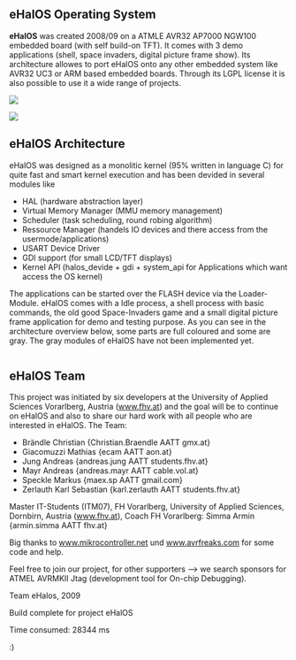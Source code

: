 ## eHalOS Operating System ##
**eHalOS** was created 2008/09 on a ATMLE AVR32 AP7000 NGW100 embedded board (with self build-on TFT). It comes with 3 demo applications (shell, space invaders, digital picture frame show). Its architecture allowes to port eHalOS onto any other embedded system like AVR32 UC3 or ARM based embedded boards. Through its LGPL license it is also possible to use it a wide range of projects.

[![](http://ehalos.googlecode.com/svn/trunk/www_stuff/pictures/atmel_ap7000_ngw100.png)](http://www.atmel.com/dyn/products/tools_card.asp?tool_id=4102)

[![](http://ehalos.googlecode.com/svn/trunk/www_stuff/pictures/demo_halos_2_thumb.jpg)](http://www.atmel.com/dyn/products/tools_card.asp?tool_id=4102)

## eHalOS Architecture ##
eHalOS was designed as a monolitic kernel (95% written in language C) for quite fast and smart kernel execution and has been devided in several modules like
  * HAL (hardware abstraction layer)
  * Virtual Memory Manager (MMU memory management)
  * Scheduler (task scheduling, round robing algorithm)
  * Ressource Manager (handels IO devices and there access from the usermode/applications)
  * USART Device Driver
  * GDI support (for small LCD/TFT displays)
  * Kernel API (halos\_devide + gdi + system\_api for Applications which want access the OS kernel)

The applications can be started over the FLASH device via the Loader-Module. eHalOS comes with a Idle process, a shell process with basic commands, the old good Space-Invaders game and a small digital picture frame application for demo and testing purpose. As you can see in the architecture overview below, some parts are full coloured and some are gray. The gray modules of eHalOS have not been implemented yet.

![![](http://ehalos.googlecode.com/svn/trunk/www_stuff/pictures/halos_architecture_april2009_thumb.png)](http://ehalos.googlecode.com/svn/trunk/www_stuff/pictures/halos_architecture_april2009_big.png)


## eHalOS Team ##
This project was initiated by six developers at the University of Applied Sciences Vorarlberg, Austria (www.fhv.at) and the goal will be to continue on eHalOS and also to share our hard work with all people who are interested in eHalOS. The Team:
  * Brändle Christian {Christian.Braendle AATT gmx.at}
  * Giacomuzzi Mathias {ecam AATT aon.at}
  * Jung Andreas {andreas.jung AATT students.fhv.at}
  * Mayr Andreas {andreas.mayr AATT cable.vol.at}
  * Speckle Markus {maex.sp AATT gmail.com}
  * Zerlauth Karl Sebastian {karl.zerlauth AATT students.fhv.at}

Master IT-Students (ITM07), FH Vorarlberg, University of Applied Sciences, Dornbirn, Austria (www.fhv.at), Coach FH Vorarlberg: Simma Armin {armin.simma AATT fhv.at}

Big thanks to www.mikrocontroller.net und www.avrfreaks.com for some code and help.

Feel free to join our project, for other supporters --> we search sponsors for ATMEL AVRMKII Jtag (development tool for On-chip Debugging).

Team eHalos, 2009


Build complete for project eHalOS

Time consumed: 28344  ms

:)